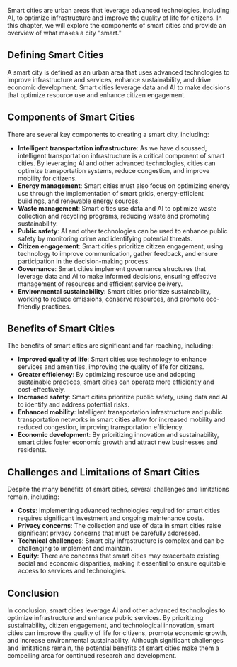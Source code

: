 
Smart cities are urban areas that leverage advanced technologies, including AI, to optimize infrastructure and improve the quality of life for citizens. In this chapter, we will explore the components of smart cities and provide an overview of what makes a city "smart."

Defining Smart Cities
---------------------

A smart city is defined as an urban area that uses advanced technologies to improve infrastructure and services, enhance sustainability, and drive economic development. Smart cities leverage data and AI to make decisions that optimize resource use and enhance citizen engagement.

Components of Smart Cities
--------------------------

There are several key components to creating a smart city, including:

* **Intelligent transportation infrastructure**: As we have discussed, intelligent transportation infrastructure is a critical component of smart cities. By leveraging AI and other advanced technologies, cities can optimize transportation systems, reduce congestion, and improve mobility for citizens.
* **Energy management**: Smart cities must also focus on optimizing energy use through the implementation of smart grids, energy-efficient buildings, and renewable energy sources.
* **Waste management**: Smart cities use data and AI to optimize waste collection and recycling programs, reducing waste and promoting sustainability.
* **Public safety**: AI and other technologies can be used to enhance public safety by monitoring crime and identifying potential threats.
* **Citizen engagement**: Smart cities prioritize citizen engagement, using technology to improve communication, gather feedback, and ensure participation in the decision-making process.
* **Governance**: Smart cities implement governance structures that leverage data and AI to make informed decisions, ensuring effective management of resources and efficient service delivery.
* **Environmental sustainability**: Smart cities prioritize sustainability, working to reduce emissions, conserve resources, and promote eco-friendly practices.

Benefits of Smart Cities
------------------------

The benefits of smart cities are significant and far-reaching, including:

* **Improved quality of life**: Smart cities use technology to enhance services and amenities, improving the quality of life for citizens.
* **Greater efficiency**: By optimizing resource use and adopting sustainable practices, smart cities can operate more efficiently and cost-effectively.
* **Increased safety**: Smart cities prioritize public safety, using data and AI to identify and address potential risks.
* **Enhanced mobility**: Intelligent transportation infrastructure and public transportation networks in smart cities allow for increased mobility and reduced congestion, improving transportation efficiency.
* **Economic development**: By prioritizing innovation and sustainability, smart cities foster economic growth and attract new businesses and residents.

Challenges and Limitations of Smart Cities
------------------------------------------

Despite the many benefits of smart cities, several challenges and limitations remain, including:

* **Costs**: Implementing advanced technologies required for smart cities requires significant investment and ongoing maintenance costs.
* **Privacy concerns**: The collection and use of data in smart cities raise significant privacy concerns that must be carefully addressed.
* **Technical challenges**: Smart city infrastructure is complex and can be challenging to implement and maintain.
* **Equity**: There are concerns that smart cities may exacerbate existing social and economic disparities, making it essential to ensure equitable access to services and technologies.

Conclusion
----------

In conclusion, smart cities leverage AI and other advanced technologies to optimize infrastructure and enhance public services. By prioritizing sustainability, citizen engagement, and technological innovation, smart cities can improve the quality of life for citizens, promote economic growth, and increase environmental sustainability. Although significant challenges and limitations remain, the potential benefits of smart cities make them a compelling area for continued research and development.
